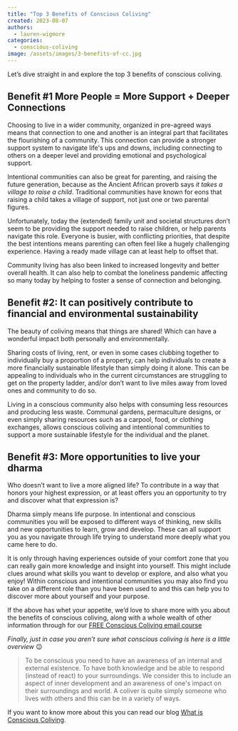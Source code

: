 ```yaml
---
title: "Top 3 Benefits of Conscious Coliving"
created: 2023-08-07
authors: 
  - lauren-wigmore
categories: 
  - conscious-coliving
image: /assets/images/3-benefits-of-cc.jpg
---
```


Let’s dive straight in and explore the top 3 benefits of conscious coliving.

## Benefit #1 More People = More Support + Deeper Connections

Choosing to live in a wider community, organized in pre-agreed ways means that connection to one and another is an integral part that facilitates the flourishing of a community. This connection can provide a stronger support system to navigate life's ups and downs, including connecting to others on a deeper level and providing emotional and psychological support. 

Intentional communities can also be great for parenting, and raising the future generation, because as the Ancient African proverb says _it takes a village to raise a child_. Traditional communities have known for eons that raising a child takes a village of support, not just one or two parental figures. 

Unfortunately, today the (extended) family unit and societal structures don’t seem to be providing the support needed to raise children, or help parents navigate this role. Everyone is busier, with conflicting priorities, that despite the best intentions means parenting can often feel like a hugely challenging experience. Having a ready made village can at least help to offset that. 

Community living has also been linked to increased longevity and better overall health.  It can also help to combat the loneliness pandemic affecting so many today by helping to foster a sense of connection and belonging.

## Benefit #2: It can positively contribute to financial and environmental sustainability

The beauty of coliving means that things are shared! Which can have a wonderful impact both personally and environmentally.

Sharing costs of living, rent, or even in some cases clubbing together to individually buy a proportion of a property, can help individuals to create a more financially sustainable lifestyle than simply doing it alone. This can be appealing to individuals who in the current circumstances are struggling to get on the property ladder, and/or don’t want to live miles away from loved ones and community to do so.

Living in a conscious community also helps with consuming less resources and producing less waste. Communal gardens, permaculture designs, or even simply sharing resources such as a carpool, food, or clothing exchanges, allows conscious coliving and intentional communities to support a more sustainable lifestyle for the individual and the planet. 

## Benefit #3: More opportunities to live your dharma

Who doesn’t want to live a more aligned life? To contribute in a way that honors your highest expression, or at least offers you an opportunity to try and discover what that expression is? 

Dharma simply means life purpose. In intentional and conscious communities you will be exposed to different ways of thinking, new skills and new opportunities to learn, grow and develop. These can all support you as you navigate through life trying to understand more deeply what you came here to do.

It is only through having experiences outside of your comfort zone that you can really gain more knowledge and insight into yourself. This might include clues around what skills you want to develop or explore, and also what you enjoy! Within conscious and intentional communities you may also find you take on a different role than you have been used to and this can help you to discover more about yourself and your purpose. 

If the above has whet your appetite, we’d love to share more with you about the benefits of conscious coliving, along with a whole wealth of other information through for our [FREE Conscious Coliving email course](https://lifeitself.org/conscious-coliving-course)

_Finally, just in case you aren’t sure what conscious coliving is here is a little overview_ 😉

> To be conscious you need to have an awareness of an internal and external existence. To have both knowledge and be able to respond (instead of react) to your surroundings. We consider this to include an aspect of inner development and an awareness of one's impact on their surroundings and world. A coliver is quite simply someone who lives with others and this can be in a variety of ways.

If you want to know more about this you can read our blog [What is Conscious Coliving](https://lifeitself.org/blog/2021/07/14/what-is-conscious-coliving).